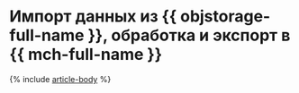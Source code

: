 # Импорт данных из {{ objstorage-full-name }}, обработка и экспорт в {{ mch-full-name }}

{% include [article-body](../../_tutorials/s3-dataproc-ch.md) %}
